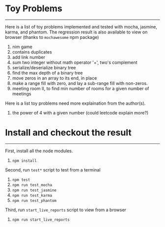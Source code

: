 # Toy Problems
---

Here is a list of toy problems implemented and tested with mocha,
jasmine, karma, and phantom. The regression result is also available
to view on browser (thanks to `mochawesome` npm package)

1. nim game 
1. contains duplicates 
1. add link number
1. sum two integer without math operator '+', two's complement
1. serialize/deserialize binary tree
1. find the max depth of a binary tree
1. move zeros in an array to its end, in place
1. make a range fill with zero, and lay a sub-range fill with non-zeros.
1. meeting room II, to find min number of rooms for a given number of meetings

Here is a list toy problems need more explaination from the author(s).

1. the power of 4 with a given number (could leetcode explain more?)

# Install and checkout the result
---

First, install all the node modules.

1. `npm install`

Second, run `test*` script to test from a terminal

1. `npm test`
1. `npm run test_mocha`
1. `npm run test_jasmine`
1. `npm run test_karma`
1. `npm run test_phantom`

Third, run `start_live_reports` script to view from a browser

1. `npm run start_live_reports`


